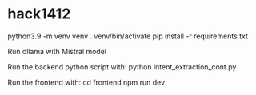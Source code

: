 # hack1412
python3.9 -m venv venv 
. venv/bin/activate
pip install -r requirements.txt

Run ollama with Mistral model

Run the backend python script with:
python intent_extraction_cont.py

Run the frontend with:
cd frontend 
npm run dev